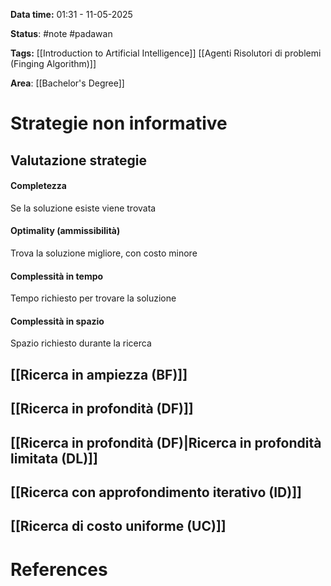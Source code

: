 **Data time:** 01:31 - 11-05-2025

**Status**: #note #padawan 

**Tags:** [[Introduction to Artificial Intelligence]] [[Agenti Risolutori di problemi (Finging Algorithm)]]

**Area**: [[Bachelor's Degree]]
# Strategie non informative

## Valutazione strategie
#### Completezza
Se la soluzione esiste viene trovata
#### Optimality (ammissibilità)
Trova la soluzione migliore, con costo minore
#### Complessità in tempo
Tempo richiesto per trovare la soluzione
#### Complessità in spazio 
Spazio richiesto durante la ricerca

## [[Ricerca in ampiezza (BF)]]

## [[Ricerca in profondità (DF)]]

## [[Ricerca in profondità (DF)|Ricerca in profondità limitata (DL)]]

## [[Ricerca con approfondimento iterativo (ID)]]

## [[Ricerca di costo uniforme (UC)]]

# References